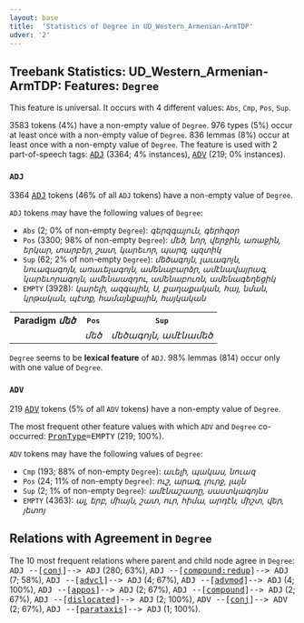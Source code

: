 ```yaml
---
layout: base
title:  'Statistics of Degree in UD_Western_Armenian-ArmTDP'
udver: '2'
---
```


## Treebank Statistics: UD_Western_Armenian-ArmTDP: Features: `Degree`

This feature is universal.
It occurs with 4 different values: `Abs`, `Cmp`, `Pos`, `Sup`.

3583 tokens (4%) have a non-empty value of `Degree`.
976 types (5%) occur at least once with a non-empty value of `Degree`.
836 lemmas (8%) occur at least once with a non-empty value of `Degree`.
The feature is used with 2 part-of-speech tags: <tt><a href="hyw_armtdp-pos-ADJ.html">ADJ</a></tt> (3364; 4% instances), <tt><a href="hyw_armtdp-pos-ADV.html">ADV</a></tt> (219; 0% instances).

### `ADJ`

3364 <tt><a href="hyw_armtdp-pos-ADJ.html">ADJ</a></tt> tokens (46% of all `ADJ` tokens) have a non-empty value of `Degree`.

`ADJ` tokens may have the following values of `Degree`:

* `Abs` (2; 0% of non-empty `Degree`): <em>գերզգայուն, գերհզօր</em>
* `Pos` (3300; 98% of non-empty `Degree`): <em>մեծ, նոր, վերջին, առաջին, երկար, տարբեր, շատ, կարեւոր, պարզ, պզտիկ</em>
* `Sup` (62; 2% of non-empty `Degree`): <em>մեծագոյն, լաւագոյն, նուազագոյն, առաւելագոյն, ամենաբարձր, ամէնավայրագ, կարեւորագոյն, ամենաազդու, ամենաբուռն, ամենագեղեցիկ</em>
* `EMPTY` (3928): <em>կարելի, ազգային, Ս, քաղաքական, հայ, նման, կրթական, պէտք, համայնքային, հայկական</em>

<table>
  <tr><th>Paradigm <i>մեծ</i></th><th><tt>Pos</tt></th><th><tt>Sup</tt></th></tr>
  <tr><td><tt></tt></td><td><em>մեծ</em></td><td><em>մեծագոյն, ամէնամեծ</em></td></tr>
</table>

`Degree` seems to be **lexical feature** of `ADJ`. 98% lemmas (814) occur only with one value of `Degree`.

### `ADV`

219 <tt><a href="hyw_armtdp-pos-ADV.html">ADV</a></tt> tokens (5% of all `ADV` tokens) have a non-empty value of `Degree`.

The most frequent other feature values with which `ADV` and `Degree` co-occurred: <tt><a href="hyw_armtdp-feat-PronType.html">PronType</a></tt><tt>=EMPTY</tt> (219; 100%).

`ADV` tokens may have the following values of `Degree`:

* `Cmp` (193; 88% of non-empty `Degree`): <em>աւելի, պակաս, նուազ</em>
* `Pos` (24; 11% of non-empty `Degree`): <em>ուշ, արագ, լուրջ, լայն</em>
* `Sup` (2; 1% of non-empty `Degree`): <em>ամէնաշատը, սաստկագոյնս</em>
* `EMPTY` (4363): <em>ալ, երբ, միայն, շատ, ուր, հիմա, արդէն, միշտ, վեր, յետոյ</em>

## Relations with Agreement in `Degree`

The 10 most frequent relations where parent and child node agree in `Degree`:
<tt>ADJ --[<tt><a href="hyw_armtdp-dep-conj.html">conj</a></tt>]--> ADJ</tt> (280; 63%),
<tt>ADJ --[<tt><a href="hyw_armtdp-dep-compound-redup.html">compound:redup</a></tt>]--> ADJ</tt> (7; 58%),
<tt>ADJ --[<tt><a href="hyw_armtdp-dep-advcl.html">advcl</a></tt>]--> ADJ</tt> (4; 67%),
<tt>ADJ --[<tt><a href="hyw_armtdp-dep-advmod.html">advmod</a></tt>]--> ADJ</tt> (4; 100%),
<tt>ADJ --[<tt><a href="hyw_armtdp-dep-appos.html">appos</a></tt>]--> ADJ</tt> (2; 67%),
<tt>ADJ --[<tt><a href="hyw_armtdp-dep-compound.html">compound</a></tt>]--> ADJ</tt> (2; 67%),
<tt>ADJ --[<tt><a href="hyw_armtdp-dep-dislocated.html">dislocated</a></tt>]--> ADJ</tt> (2; 100%),
<tt>ADV --[<tt><a href="hyw_armtdp-dep-conj.html">conj</a></tt>]--> ADV</tt> (2; 67%),
<tt>ADJ --[<tt><a href="hyw_armtdp-dep-parataxis.html">parataxis</a></tt>]--> ADJ</tt> (1; 100%).

